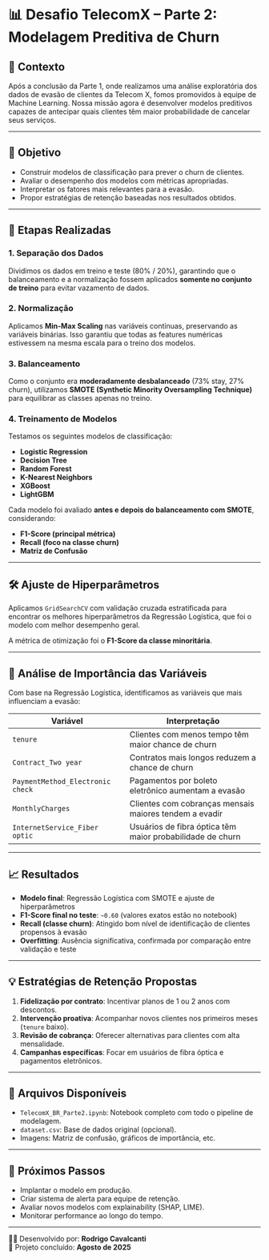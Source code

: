 # 📊 Desafio TelecomX – Parte 2: Modelagem Preditiva de Churn

## 🧠 Contexto

Após a conclusão da Parte 1, onde realizamos uma análise exploratória dos dados de evasão de clientes da Telecom X, fomos promovidos à equipe de Machine Learning. Nossa missão agora é desenvolver modelos preditivos capazes de antecipar quais clientes têm maior probabilidade de cancelar seus serviços.

---

## 🎯 Objetivo

- Construir modelos de classificação para prever o churn de clientes.
- Avaliar o desempenho dos modelos com métricas apropriadas.
- Interpretar os fatores mais relevantes para a evasão.
- Propor estratégias de retenção baseadas nos resultados obtidos.

---

## 🧱 Etapas Realizadas

### 1. Separação dos Dados

Dividimos os dados em treino e teste (80% / 20%), garantindo que o balanceamento e a normalização fossem aplicados **somente no conjunto de treino** para evitar vazamento de dados.

### 2. Normalização

Aplicamos **Min-Max Scaling** nas variáveis contínuas, preservando as variáveis binárias. Isso garantiu que todas as features numéricas estivessem na mesma escala para o treino dos modelos.

### 3. Balanceamento

Como o conjunto era **moderadamente desbalanceado** (73% stay, 27% churn), utilizamos **SMOTE (Synthetic Minority Oversampling Technique)** para equilibrar as classes apenas no treino.

### 4. Treinamento de Modelos

Testamos os seguintes modelos de classificação:

- **Logistic Regression**
- **Decision Tree**
- **Random Forest**
- **K-Nearest Neighbors**
- **XGBoost**
- **LightGBM**

Cada modelo foi avaliado **antes e depois do balanceamento com SMOTE**, considerando:

- **F1-Score (principal métrica)**
- **Recall (foco na classe churn)**
- **Matriz de Confusão**

---

## 🛠️ Ajuste de Hiperparâmetros

Aplicamos `GridSearchCV` com validação cruzada estratificada para encontrar os melhores hiperparâmetros da Regressão Logística, que foi o modelo com melhor desempenho geral.

A métrica de otimização foi o **F1-Score da classe minoritária**.

---

## 🔎 Análise de Importância das Variáveis

Com base na Regressão Logística, identificamos as variáveis que mais influenciam a evasão:

| Variável               | Interpretação                                                                 |
|------------------------|------------------------------------------------------------------------------|
| `tenure`               | Clientes com menos tempo têm maior chance de churn                          |
| `Contract_Two year`    | Contratos mais longos reduzem a chance de churn                             |
| `PaymentMethod_Electronic check` | Pagamentos por boleto eletrônico aumentam a evasão            |
| `MonthlyCharges`       | Clientes com cobranças mensais maiores tendem a evadir                      |
| `InternetService_Fiber optic` | Usuários de fibra óptica têm maior probabilidade de churn           |

---

## 📈 Resultados

- **Modelo final**: Regressão Logística com SMOTE e ajuste de hiperparâmetros
- **F1-Score final no teste**: `~0.60` (valores exatos estão no notebook)
- **Recall (classe churn)**: Atingido bom nível de identificação de clientes propensos à evasão
- **Overfitting**: Ausência significativa, confirmada por comparação entre validação e teste

---

## 💡 Estratégias de Retenção Propostas

1. **Fidelização por contrato**: Incentivar planos de 1 ou 2 anos com descontos.
2. **Intervenção proativa**: Acompanhar novos clientes nos primeiros meses (`tenure` baixo).
3. **Revisão de cobrança**: Oferecer alternativas para clientes com alta mensalidade.
4. **Campanhas específicas**: Focar em usuários de fibra óptica e pagamentos eletrônicos.

---

## 📁 Arquivos Disponíveis

- `TelecomX_BR_Parte2.ipynb`: Notebook completo com todo o pipeline de modelagem.
- `dataset.csv`: Base de dados original (opcional).
- Imagens: Matriz de confusão, gráficos de importância, etc.

---

## 🚀 Próximos Passos

- Implantar o modelo em produção.
- Criar sistema de alerta para equipe de retenção.
- Avaliar novos modelos com explainability (SHAP, LIME).
- Monitorar performance ao longo do tempo.

---

👨‍💻 Desenvolvido por: **Rodrigo Cavalcanti**  
📅 Projeto concluído: **Agosto de 2025**
